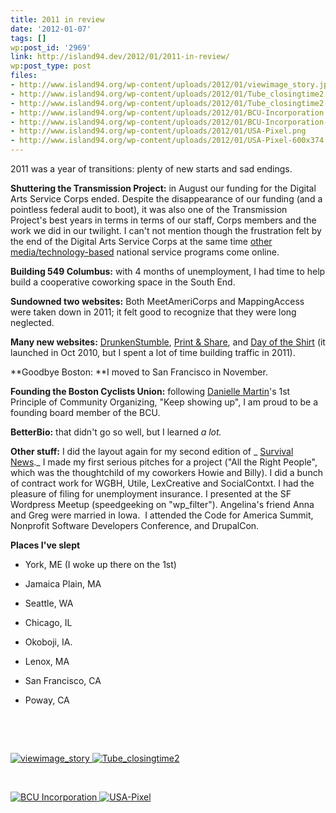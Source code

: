 ```yaml
---
title: 2011 in review
date: '2012-01-07'
tags: []
wp:post_id: '2969'
link: http://island94.dev/2012/01/2011-in-review/
wp:post_type: post
files:
- http://www.island94.org/wp-content/uploads/2012/01/viewimage_story.jpeg
- http://www.island94.org/wp-content/uploads/2012/01/Tube_closingtime2.png
- http://www.island94.org/wp-content/uploads/2012/01/Tube_closingtime2-600x776.png
- http://www.island94.org/wp-content/uploads/2012/01/BCU-Incorporation.jpg
- http://www.island94.org/wp-content/uploads/2012/01/BCU-Incorporation-600x769.jpg
- http://www.island94.org/wp-content/uploads/2012/01/USA-Pixel.png
- http://www.island94.org/wp-content/uploads/2012/01/USA-Pixel-600x374.png
---
```


2011 was a year of transitions: plenty of new starts and sad endings.

**Shuttering the Transmission Project:** in August our funding for the Digital Arts Service Corps ended. Despite the disappearance of our funding (and a pointless federal audit to boot), it was also one of the Transmission Project's best years in terms in terms of our staff, Corps members and the work we did in our twilight. I can't not mention though the frustration felt by the end of the Digital Arts Service Corps at the same time [other media/technology-based](http://www.island94.org/2011/05/nailed-that-response/) national service programs come online.

**Building 549 Columbus:** with 4 months of unemployment, I had time to help build a cooperative coworking space in the South End.

**Sundowned two websites:** Both MeetAmeriCorps and MappingAccess were taken down in 2011; it felt good to recognize that they were long neglected.

**Many new websites:** [DrunkenStumble](http://www.island94.org/2011/03/the-48-hour-mobile-web-app-drunken-stumble/), [Print & Share](http://www.island94.org/2011/07/donorschoose-contest-update-consolation-prize-edition/), and [Day of the Shirt](http://www.island94.org/2011/04/shirt-sales-scraped-daily/) (it launched in Oct 2010, but I spent a lot of time building traffic in 2011).

**Goodbye Boston: **I moved to San Francisco in November.

**Founding the Boston Cyclists Union:** following [Danielle Martin](http://verdesmoke.com)'s 1st Principle of Community Organizing, "Keep showing up", I am proud to be a founding board member of the BCU.

**BetterBio:** that didn't go so well, but I learned _a lot._

**Other stuff:** I did the layout again for my second edition of _ [Survival News](http://www.island94.org/2011/03/advocacy-in-print-survival-news-for-2011/)._ I made my first serious pitches for a project ("All the Right People", which was the thoughtchild of my coworkers Howie and Billy). I did a bunch of contract work for WGBH, Utile, LexCreative and SocialContxt. I had the pleasure of filing for unemployment insurance. I presented at the SF Wordpress Meetup (speedgeeking on "wp\_filter"). Angelina's friend Anna and Greg were married in Iowa.  I attended the Code for America Summit, Nonprofit Software Developers Conference, and DrupalCon.

**Places I've slept**

- York, ME (I woke up there on the 1st)

- Jamaica Plain, MA

- Seattle, WA

- Chicago, IL

- Okoboji, IA.

- Lenox, MA

- San Francisco, CA

- Poway, CA

 

 

[ ![](http://www.island94.org/wp-content/uploads/2012/01/viewimage_story.jpeg "viewimage_story") ](http://www.island94.org/wp-content/uploads/2012/01/viewimage_story.jpeg) [ ![](http://www.island94.org/wp-content/uploads/2012/01/Tube_closingtime2-600x776.png "Tube_closingtime2") ](http://www.island94.org/wp-content/uploads/2012/01/Tube_closingtime2.png)

 

[ ![](http://www.island94.org/wp-content/uploads/2012/01/BCU-Incorporation-600x769.jpg "BCU Incorporation") ](http://www.island94.org/wp-content/uploads/2012/01/BCU-Incorporation.jpg) [ ![](http://www.island94.org/wp-content/uploads/2012/01/USA-Pixel-600x374.png "USA-Pixel") ](http://www.island94.org/wp-content/uploads/2012/01/USA-Pixel.png)